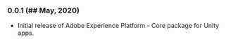 ### 0.0.1 (## May, 2020)
- Initial release of Adobe Experience Platform - Core package for Unity apps.
